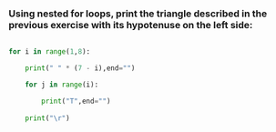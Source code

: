 ### Using nested for loops, print the triangle described in the previous exercise with its hypotenuse on the left side:

```python

for i in range(1,8):

    print(" " * (7 - i),end="")

    for j in range(i):

        print("T",end="")
        
    print("\r")
        
```
